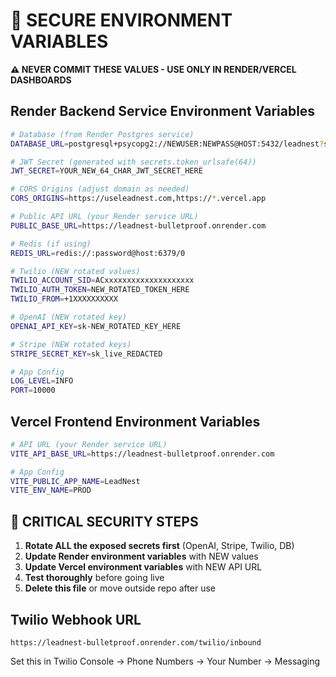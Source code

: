 # 🔐 SECURE ENVIRONMENT VARIABLES

**⚠️ NEVER COMMIT THESE VALUES - USE ONLY IN RENDER/VERCEL DASHBOARDS**

## Render Backend Service Environment Variables

```bash
# Database (from Render Postgres service)
DATABASE_URL=postgresql+psycopg2://NEWUSER:NEWPASS@HOST:5432/leadnest?sslmode=require

# JWT Secret (generated with secrets.token_urlsafe(64))
JWT_SECRET=YOUR_NEW_64_CHAR_JWT_SECRET_HERE

# CORS Origins (adjust domain as needed)
CORS_ORIGINS=https://useleadnest.com,https://*.vercel.app

# Public API URL (your Render service URL)
PUBLIC_BASE_URL=https://leadnest-bulletproof.onrender.com

# Redis (if using)
REDIS_URL=redis://:password@host:6379/0

# Twilio (NEW rotated values)
TWILIO_ACCOUNT_SID=ACxxxxxxxxxxxxxxxxxxxx
TWILIO_AUTH_TOKEN=NEW_ROTATED_TOKEN_HERE
TWILIO_FROM=+1XXXXXXXXXX

# OpenAI (NEW rotated key)
OPENAI_API_KEY=sk-NEW_ROTATED_KEY_HERE

# Stripe (NEW rotated keys)
STRIPE_SECRET_KEY=sk_live_REDACTED

# App Config
LOG_LEVEL=INFO
PORT=10000
```

## Vercel Frontend Environment Variables

```bash
# API URL (your Render service URL)
VITE_API_BASE_URL=https://leadnest-bulletproof.onrender.com

# App Config
VITE_PUBLIC_APP_NAME=LeadNest
VITE_ENV_NAME=PROD
```

## 🚨 CRITICAL SECURITY STEPS

1. **Rotate ALL the exposed secrets first** (OpenAI, Stripe, Twilio, DB)
2. **Update Render environment variables** with NEW values
3. **Update Vercel environment variables** with NEW API URL
4. **Test thoroughly** before going live
5. **Delete this file** or move outside repo after use

## Twilio Webhook URL
```
https://leadnest-bulletproof.onrender.com/twilio/inbound
```

Set this in Twilio Console → Phone Numbers → Your Number → Messaging
